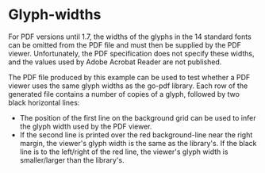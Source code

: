 # Glyph-widths

For PDF versions until 1.7, the widths of the glyphs in the 14 standard fonts
can be omitted from the PDF file and must then be supplied by the PDF viewer.
Unfortunately, the PDF specification does not specify these widths, and the
values used by Adobe Acrobat Reader are not published.

The PDF file produced by this example can be used to test whether a
PDF viewer uses the same glyph widths as the go-pdf library.
Each row of the generated file contains a number of copies of a glyph,
followed by two black horizontal lines:
- The position of the first line on the background grid can be used to infer
  the glyph width used by the PDF viewer.
- If the second line is printed over the red background-line near the right
  margin, the viewer's glyph width is the same as the library's.  If the black
  line is to the left/right of the red line, the viewer's glyph width is
  smaller/larger than the library's.
